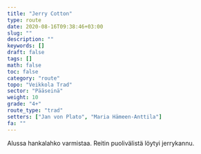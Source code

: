 ```yaml
---
title: "Jerry Cotton"
type: route
date: 2020-08-16T09:38:46+03:00
slug: ""
description: ""
keywords: []
draft: false
tags: []
math: false
toc: false
category: "route"
topo: "Veikkola Trad"
sector: "Pääseinä"
weight: 10
grade: "4+"
route_type: "trad"
setters: ["Jan von Plato", "Maria Hämeen-Anttila"]
fa: ""
---
```


Alussa hankalahko varmistaa. Reitin puolivälistä löytyi jerrykannu.
